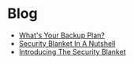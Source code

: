 # Blog
* [What's Your Backup Plan?](./whats-your-backup-plan.md)
* [Security Blanket In A Nutshell](./security-blanket-in-a-nutshell.md)
* [Introducing The Security Blanket](./introducing-the-security-blanket.md)